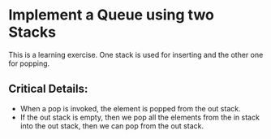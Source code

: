 # Implement a Queue using two Stacks

This is a learning exercise. One stack is used for inserting and the other one for popping.

## Critical Details:

* When a pop is invoked, the element is popped from the out stack.
* If the out stack is empty, then we pop all the elements from the in stack into the out stack,
then we can pop from the out stack.
